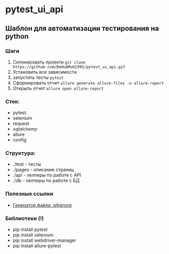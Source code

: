 # pytest_ui_api

## Шаблон для автоматизации тестирования на python

### Шаги
1.  Склонировать проекти `git clone https://github.com/BeHuAMuH1991/pytest_ui_api.git`
2. Установить все зависимости 
3. запустить тесты `pytest`
4. Сформировать отчет `allure generate allure-files -o allure-report`
5. Открыть отчет `allure open allure-report`

### Стек:
- pytest
- selenium
- request
- _sqlalchemy_
- allure
- config

### Структура:
- ./test - тесты
- ./pages - описание страниц
- ./api - хелперы по работе с API
- ./db - хелперы по работе с БД

### Полезные ссылки
- [Генератор файла .gitignore](https://www.toptal.com/developers/gitignore)

### Библиотеки (!)
- pip install pytest
- pip install selenium
- pip install webdriver-manager
- pip install allure-pytest